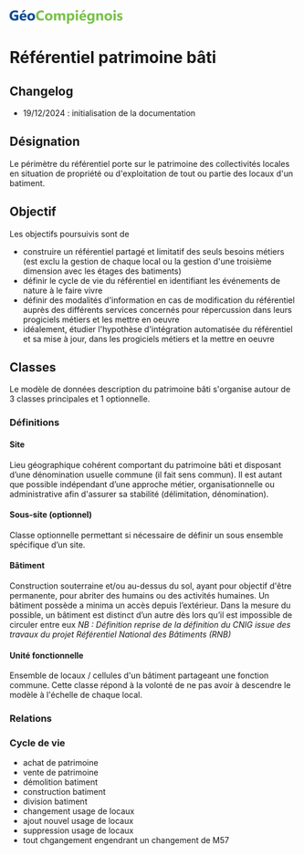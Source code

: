 ![picto](https://github.com/sigagglocompiegne/orga_gest_igeo/blob/master/doc/img/geocompiegnois_2020_reduit_v2.png)

# Référentiel patrimoine bâti

## Changelog
- 19/12/2024 : initialisation de la documentation

## Désignation
Le périmètre du référentiel porte sur le patrimoine des collectivités locales en situation de propriété ou d'exploitation de tout ou partie des locaux d'un batiment.

## Objectif
Les objectifs poursuivis sont de
- construire un référentiel partagé et limitatif des seuls besoins métiers (est exclu la gestion de chaque local ou la gestion d'une troisième dimension avec les étages des batiments)
- définir le cycle de vie du référentiel en identifiant les événements de nature à le faire vivre
- définir des modalités d'information en cas de modification du référentiel auprès des différents services concernés pour répercussion dans leurs progiciels métiers et les mettre en oeuvre
- idéalement, étudier l'hypothèse d'intégration automatisée du référentiel et sa mise à jour, dans les progiciels métiers et la mettre en oeuvre

## Classes
Le modèle de données description du patrimoine bâti s'organise autour de 3 classes principales et 1 optionnelle.

### Définitions
#### Site
Lieu géographique cohérent comportant du patrimoine bâti et disposant d’une dénomination usuelle commune (il fait sens commun).
Il est autant que possible indépendant d’une approche métier, organisationnelle ou administrative afin d'assurer sa stabilité (délimitation, dénomination).

#### Sous-site (optionnel)
Classe optionnelle permettant si nécessaire de définir un sous ensemble spécifique d’un site.

#### Bâtiment
Construction souterraine et/ou au-dessus du sol, ayant pour objectif d'être permanente, pour abriter des humains ou des activités humaines.
Un bâtiment possède a minima un accès depuis l’extérieur.
Dans la mesure du possible, un bâtiment est distinct d’un autre dès lors qu’il est impossible de circuler entre eux
_NB : Définition reprise de la définition du CNIG issue des travaux du projet Référentiel National des Bâtiments (RNB)_

#### Unité fonctionnelle
Ensemble de locaux / cellules d'un bâtiment partageant une fonction commune.
Cette classe répond à la volonté de ne pas avoir à descendre le modèle à l'échelle de chaque local.

### Relations

### Cycle de vie
- achat de patrimoine
- vente de patrimoine
- démolition batiment
- construction batiment
- division batiment
- changement usage de locaux
- ajout nouvel usage de locaux
- suppression usage de locaux
- tout chgangement engendrant un changement de M57
